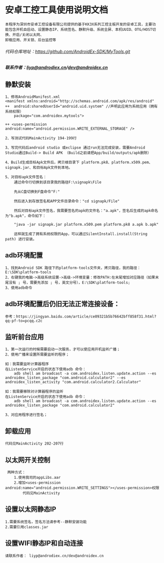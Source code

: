 # 安卓工控工具使用说明文档

    本程序为深圳市安卓工控设备有限公司提供的基于KK3X系列工控主板开发的安卓工具，主要功能包含开机自启动、设置静态IP、系统签名、静默升级、系统全屏、本机UUID、OTG/HOST切换、开启/关闭以太网、
    卸载应用、开关锁、后台监控等
###### 代码仓库地址：https://github.com/AndroidEx-SDK/MyTools.git

##### 联系作者：liyp@androdiex.cn/dev@androidex.cn

## 静默安装

    1、修改AndroidManifest.xml
    <manifest xmlns:android="http://schemas.android.com/apk/res/android"
    ++  android:sharedUserId="android.uid.system" //声明此应用为系统应用（拥有系统权限）
        package="com.androidex.mytools">

    ++ <uses-permission android:name="android.permission.WRITE_EXTERNAL_STORAGE" />

    2、写测试代码MainActivity 194-199行

    3、写完代码后android studio 或eclipse 通过run无法完成安装，需要Android Studio通过Build-> Build APK （Build之前请把App/build/outputs/apk删除）

    4、Build生成目标Apk文件后，拷贝根目录下 platform.pk8、platform.x509.pem、signapk.jar、和目标Apk文件到本地。

    5、对目标apk文件签名：
        通过命令行切换到该目录我的路径F:\signapk\File

        先从C盘切换到F盘命令"F:"

        然后进入到存放签名和APP文件目录命令："cd signapk/File"

        然后对目标apk文件签名，我需要签名的apk的文件名："a.apk"，签名后生成的apk命名为"b.apk"，命令如下：

        "java -jar signapk.jar platform.x509.pem platform.pk8 a.apk b.apk"

        这样就生成了拥有系统权限的App，可以通过SilentInstall.install(String path) 进行安装。


## adb环境配置

    1、找到Android SDK 路径下的platform-tools文件夹，拷贝路径，我的路径：E:\SDK\platform-tools
    2、右键我的电脑->高级系统设置->高级->环境变量：修改PATH:在末尾增加对应路径（如果末尾没有 ; 号，需要先添加 ; 号，英文分号），E:\SDK\platform-tools;
    3、使用adb命令

## adb环境配置后仍旧无法正常连接设备：

    参考：https://jingyan.baidu.com/article/ce09321b5b76642bff858f31.html?qq-pf-to=pcqq.c2c

## 监听前台应用

    1、第一次运行的时候需要启动一次服务，才可以使应用开机监听广播；
    2、使用广播来设置所需要监听的程序；

    如：我需要监听计算器程序
    在ListenService开启的状态下使用adb 命令：
        adb shell am broadcast -a com.androidex.listen.update.action --es androidex_listen_package "com.android.calculator2" --es androidex_listen_activity "com.android.calculator2.Calculator"

    如：我需要移除对计算器程序的监听
    在ListenService开启的状态下使用adb 命令：
        adb shell am broadcast -a com.androidex.listen.update.action --es androidex_listen_package "com.android.calculator2"

    3、对应用程序进行签名；

## 卸载应用

    代码见MainActivity 202-207行

## 以太网开关控制

     两种方式：
        1.使用我司的appLibs.aar
        2.增加<uses-permission android:name="android.permission.WRITE_SETTINGS"></uses-permission>权限
            代码见MainActivity

## 设置以太网静态IP

    1.需要系统签名，签名方法请参考--静默安装功能
    2.需要引用classes.jar

## 设置WIFI静态IP和自动连接

    请联系作者： liyp@androdiex.cn/dev@androidex.cn